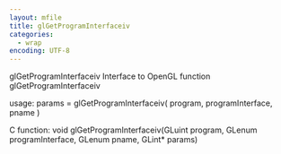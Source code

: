 ```yaml
---
layout: mfile
title: glGetProgramInterfaceiv
categories:
  - wrap
encoding: UTF-8
---
```


glGetProgramInterfaceiv  Interface to OpenGL function glGetProgramInterfaceiv

usage:  params = glGetProgramInterfaceiv( program, programInterface, pname )

C function:  void glGetProgramInterfaceiv(GLuint program, GLenum programInterface, GLenum pname, GLint\* params)